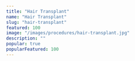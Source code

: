 ```yaml
---
title: "Hair Transplant"
name: "Hair Transplant"
slug: "hair-transplant"
featured: 100
image: "/images/procedures/hair-transplant.jpg"
description: ""
popular: true
popularFeatured: 100
---
```

